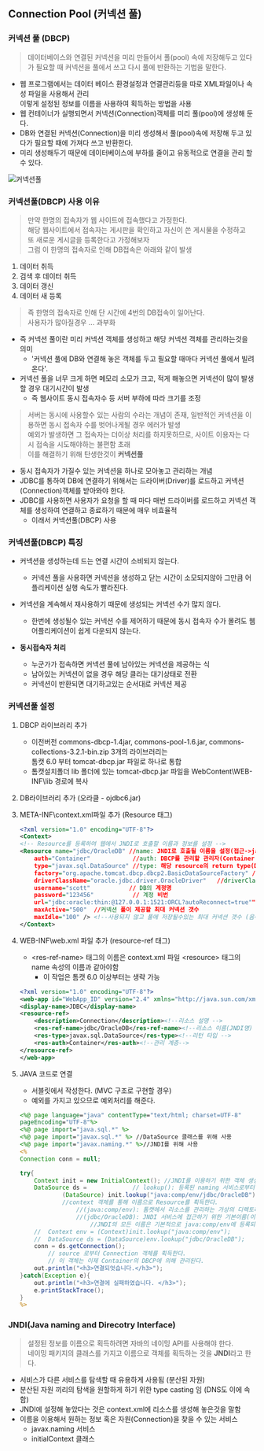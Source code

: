 ## Connection Pool (커넥션 풀)

### **커넥션 풀 (DBCP)**
> 데이터베이스와 연결된 커넥션을 미리 만들어서 풀(pool) 속에 저장해두고 있다가 필요할 때 커넥션을 풀에서 쓰고 다시 풀에 반환하는 기법을 말한다.
- 웹 프로그램에서는 데이터 베이스 환경설정과 연결관리등을 따로 XML파일이나 속성 파일을 사용해서 관리<br> 이렇게 설정된 정보를 이름을 사용하여 획득하는 방법을 사용
- 웹 컨테이너가 실행되면서 커넥션(Connection)객체를 미리 풀(pool)에 생성해 둔다.
- DB와 연결된 커넥션(Connection)을 미리 생성해서 풀(pool)속에 저장해 두고 있다가 필요할 때에 가져다 쓰고 반환한다.
- 미리 생성해두기 때문에 데이터베이스에 부하를 줄이고 유동적으로 연결을 관리 할 수 있다.

![커넥션풀](https://user-images.githubusercontent.com/60641307/82187327-329ac700-9927-11ea-91e4-3975412da908.jpg)


### 커넥션풀(DBCP) 사용 이유
> 만약 한명의 접속자가 웹 사이트에 접속했다고 가정한다.<br> 해당 웹사이트에서 접속자는 게시판을 확인하고 자신이 쓴 게시물을 수정하고<br> 또 새로운 게시글을 등록한다고 가정해보자 <br> 그럼 이 한명의 접속자로 인해 DB접속은 아래와 같이 발생
1. 데이터 취득
2. 검색 후 데이터 취득
3. 데이터 갱신
4. 데이터 새 등록
> 즉 한명의 접속자로 인해 단 시간에 4번의 DB접속이 일어난다. <br> 사용자가 많아질경우 ... 과부화
- 즉 커넥션 풀이란 미리 커넥션 객체를 생성하고 해당 커넥션 객체를 관리하는것을 의미
    - '커넥션 풀에 DB와 연결해 놓은 객체를 두고 필요할 때마다 커넥션 풀에서 빌려온다'.
- 커넥션 풀을 너무 크게 하면 메모리 소모가 크고, 적게 해놓으면 커넥션이 많이 발생할 경우 대기시간이 발생
    - 즉 웹사이트 동시 접속자수 등 서버 부하에 따라 크기를 조정

>서버는 동시에 사용할수 있는 사람의 수라는 개념이 존재, 일반적인 커넥션을 이용하면 동시 접속자 수를 벗어나게될 경우 에러가 발생<br>예외가 발생하면 그 접속자는 더이상 처리를 하지못하므로, 사이트 이용자는 다시 접속을 시도해야하는 불편함 초래<br> 이를 해결하기 위해 탄생한것이 **커넥션풀**
- 동시 접속자가 가질수 있는 커넥션을 하나로 모아놓고 관리하는 개념 
- JDBC를 통하여 DB에 연결하기 위해서는 드라이버(Driver)를 로드하고 커넥션(Connection)객체를 받아와야 한다.
- JDBC를 사용하면 사용자가 요청을 할 때 마다 매번 드라이버를 로드하고 커넥션 객체를 생성하여 연결하고 종료하기 때문에 매우 비효율적
    - 이래서 커넥션풀(DBCP) 사용

### 커넥션풀(DBCP) 특징
- 커넥션을 생성하는데 드는 연결 시간이 소비되지 않는다.
    - 커넥션 풀을 사용하면 커넥션을 생성하고 닫는 시간이 소모되지않아 그만큼 어플리케이션 실행 속도가 빨라진다.
- 커넥션을 계속해서 재사용하기 때문에 생성되는 커넥션 수가 많지 않다.
    - 한번에 생성될수 있는 커넥션 수를 제어하기 때문에 동시 접속자 수가 몰려도 웹 어플리케이션이 쉽게 다운되지 않는다.

- **동시접속자 처리**
    - 누군가가 접속하면 커넥션 풀에 남아있는 커넥션을 제공하는 식
    - 남아있는 커넥션이 없을 경우 해당 클라는 대기상태로 전환
    - 커넥션이 반환되면 대기하고있는 순서대로 커넥션 제공

### 커넥션풀 설정
1. DBCP 라이브러리 추가 
    - 이전버전 commons-dbcp-1.4jar, commons-pool-1.6.jar, commons-collections-3.2.1-bin.zip 3개의 라이브러리는<br> 톰캣 6.0 부터 tomcat-dbcp.jar 파일로 하나로 통합
    - 톰캣설치폴더 lib 폴더에 있는 tomcat-dbcp.jar 파일을 WebContent\WEB-INF\lib 경로에 복사
2. DB라이브러리 추가 (오라클 - ojdbc6.jar)
3. META-INF\context.xml파일 추가 (Resource 태그)

    ```xml
    <?xml version="1.0" encoding="UTF-8"?>
    <Context>
    <!-- Resource를 등록하여 웹에서 JNDI로 호출할 이름과 정보를 설정 -->
	<Resource name="jdbc/OracleDB" //name: JNDI로 호출될 이름을 설정(접근->java:comp/env/jdbc/OracleDB)
		auth="Container"            //auth: DBCP를 관리할 관리자(Container or Application)
		type="javax.sql.DataSource" //type: 해당 resource의 return type(DataSource는 Connection 객체를 반환할수 있다.)
        factory="org.apache.tomcat.dbcp.dbcp2.BasicDataSourceFactory" //factory: dbcp를 이용하는 관리클래스(Tomcat 5.x에 기본으로 존재하는 클래스)
        driverClassName="oracle.jdbc.driver.OracleDriver"   //driverClassName: JDBC를 이용하기 위한 드라이버 클래스
		username="scott"           // DB의 계정명
		password="123456"           // 계정 비번
		url="jdbc:oracle:thin:@127.0.0.1:1521:ORCL?autoReconnect=true"" //DB의 접속 URL(속성으로 자동 재접속을 선택했다.)
		maxActive="500"  //커넥션 풀이 제공할 최대 커넥션 갯수
		maxIdle="100" /> <!--사용되지 않고 풀에 저장될수있는 최대 커넥션 갯수 (음수->제한X)-->
    </Context>
    ```
4. WEB-INF\web.xml 파일 추가 (resource-ref 태그)
    - &#60;res-ref-name&#62; 태그의 이름은 context.xml 파일 &#60;resource&#62; 태그의 name 속성의 이름과 같아야함 
        - 이 작업은 톰캣 6.0 이상부터는 생략 가능
    ```xml
    <?xml version="1.0" encoding="UTF-8"?>
    <web-app id="WebApp_ID" version="2.4" xmlns="http://java.sun.com/xml/ns" >
	<display-name>JDBC</display-name>
	<resource-ref>
		<description>Connection</description><!--리소스 설명 -->
		<res-ref-name>jdbc/OracleDB</res-ref-name><!--리소스 이름(JNDI명) -->
		<res-type>javax.sql.DataSource</res-type><!--리턴 타입 -->
		<res-auth>Container</res-auth><!--관리 계층-->
	</resource-ref>
    </web-app>
    ```

5. JAVA 코드로 연결 
    - 서블릿에서 작성한다. (MVC 구조로 구현할 경우)
    - 예외를 가지고 있으므로 예외처리를 해준다.
    ```jsp
    <%@ page language="java" contentType="text/html; charset=UTF-8"
    pageEncoding="UTF-8"%>
    <%@ page import="java.sql.*" %>
    <%@ page import="javax.sql.*" %> //DataSource 클래스를 위해 사용
    <%@ page import="javax.naming.*" %>//JNDI를 위해 사용
    <%
	Connection conn = null;

	try{
		Context init = new InitialContext(); //JNDI를 이용하기 위한 객체 생성
		DataSource ds =             // lookup(): 등록된 naming 서비스로부터 자원을 찾고자할때 사용하는 메소드
                (DataSource) init.lookup("java:comp/env/jdbc/OracleDB");
                //context 객체를 통해 이름으로 Resource를 획득한다.
                    //(java:comp/env): 톰캣에서 리소스를 관리하는 가상의 디렉토리
                    //(jdbc/OracleDB): JNDI 서비스에 접근하기 위한 기본이름(이 자원을 찾겠다.-->web.xml의 <res-ref-name>)
                        //JNDI의 모든 이름은 기본적으로 java:comp/env에 등록되어있다. (해당 영역에서 설정된 이름을 획득)
		//	Context env = (Context)init.lookup("java:comp/env");
		//	DataSource ds = (DataSource)env.lookup("jdbc/OracleDB");
		conn = ds.getConnection();
            // source 로부터 Connection 객체를 획득한다.
            // 이 객체는 이제 Container의 DBCP에 의해 관리된다.
		out.println("<h3>연결되엇습니다.</h3>");
	}catch(Exception e){
		out.println("<h3>연결에 실패하였습니다. </h3>");
		e.printStackTrace();
	}
	%>

    ```

### JNDI(Java naming and Direcotry Interface)
> 설정된 정보를 이름으로 획득하려면 자바의 네이밍 API를 사용해야 한다.<br> 네이밍 패키지의 클래스를 가지고 이름으로 객체를 획득하는 것을 **JNDI**라고 한다.
- 서비스가 다른 서비스를 탐색할 때 유용하게 사용됨 (분산된 자원)
- 분산된 자원 끼리의 탐색을 원할하게 하기 위한 type casting 임 (DNS도 이에 속함)
- JNDI에 설정해 놓았다는 것은 context.xml에 리소스를 생성해 놓은것을 말함
- 이름을 이용해서 원하는 정보 혹은 자원(Connection)을 찾을 수 있는 서비스
    - javax.naming 서비스
    - initialContext 클래스